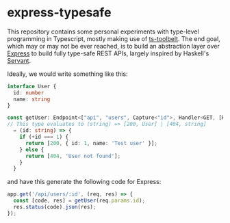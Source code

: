 # express-typesafe

This repository contains some personal experiments with type-level programming in Typescript, mostly making use of [ts-toolbelt](https://github.com/millsp/ts-toolbelt).
The end goal, which may or may not be ever reached, is to build an abstraction layer over [Express](https://expressjs.com/) to build fully type-safe REST APIs, largely inspired by Haskell's [Servant](https://github.com/haskell-servant/).

Ideally, we would write something like this:

```typescript
interface User {
  id: number
  name: string
}

const getUser: Endpoint<["api", "users", Capture<"id">, Handler<GET, [Response<200, User>, Response<404, string>]>>
// This type evaluates to (string) => [200, User] | [404, string]
  = (id: string) => {
    if (+id === 1) {
      return [200, { id: 1, name: 'Test user' }];
    } else {
      return [404, 'User not found'];
    }
  }
```

and have this generate the following code for Express:

```typescript
app.get('/api/users/:id', (req, res) => {
  const [code, res] = getUser(req.params.id);
  res.status(code).json(res);
});
```
